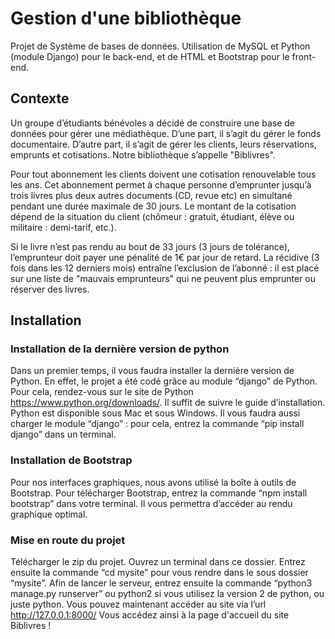# Gestion d'une bibliothèque
Projet de Système de bases de données. Utilisation de MySQL et Python (module Django) pour le back-end, et de HTML et Bootstrap pour le front-end. 

## Contexte 
Un groupe d’étudiants bénévoles a décidé de construire une base de données pour gérer une médiathèque. D’une part, il s’agit du gérer le fonds documentaire. D’autre part, il s’agit de gérer les clients, leurs réservations, emprunts et cotisations.
Notre bibliothèque s’appelle "Biblivres".

Pour tout abonnement les clients doivent une cotisation renouvelable tous les ans. Cet abonnement permet à chaque personne d’emprunter jusqu’à trois livres plus deux autres documents (CD, revue etc) en simultané pendant une durée maximale de 30 jours. Le montant de la cotisation dépend de la situation du client (chômeur : gratuit, étudiant, élève ou militaire : demi-tarif, etc.). 

Si le livre n’est pas rendu au bout de 33 jours (3 jours de tolérance), l’emprunteur doit payer une pénalité de 1€ par jour de retard.
La récidive (3 fois dans les 12 derniers mois) entraîne l’exclusion de l’abonné : il est placé sur une liste de "mauvais emprunteurs" qui ne peuvent plus emprunter ou réserver des livres.

## Installation 

### Installation de la dernière version de python

Dans un premier temps, il vous faudra installer la dernière version de Python. En effet, le projet a été codé grâce au module “django” de Python.
Pour cela, rendez-vous sur le site de Python https://www.python.org/downloads/.
Il suffit de suivre le guide d’installation. Python est disponible sous Mac et sous Windows.
Il vous faudra aussi charger le module “django” : pour cela, entrez la commande “pip install django” dans un terminal.

### Installation de Bootstrap

Pour nos interfaces graphiques, nous avons utilisé la boîte à outils de Bootstrap. Pour télécharger Bootstrap, entrez la commande “npm install bootstrap” dans votre terminal. Il vous permettra d’accéder au rendu graphique optimal.

### Mise en route du projet

Télécharger le zip du projet. Ouvrez un terminal dans ce dossier.
Entrez ensuite la commande “cd mysite” pour vous rendre dans le sous dossier “mysite”. Afin de lancer le serveur, entrez ensuite la commande “python3 manage.py runserver” ou python2 si vous utilisez la version 2 de python, ou juste python.
Vous pouvez maintenant accéder au site via l’url http://127.0.0.1:8000/
Vous accédez ainsi à la page d'accueil du site Biblivres !
